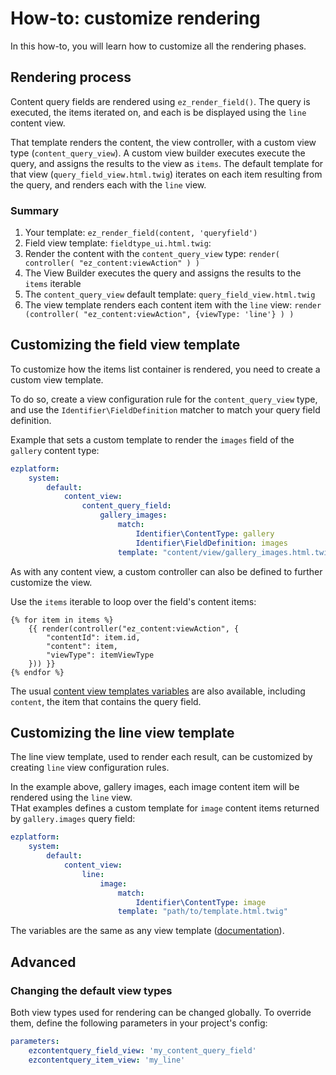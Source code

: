 # How-to: customize rendering

In this how-to, you will learn how to customize all the rendering phases.

## Rendering process
Content query fields are rendered using `ez_render_field()`. 
The query is executed, the items iterated on, and each is be displayed using the `line` content view.

That template renders the content, the view controller, with a custom view type (`content_query_view`). A custom view
builder executes execute the query, and assigns the results to the view as `items`. The default template for that view (`query_field_view.html.twig`) iterates on each item resulting from the query, and renders each with the `line` view.

### Summary
1. Your template: `ez_render_field(content, 'queryfield')`
2. Field view template: `fieldtype_ui.html.twig`:
3. Render the content with the `content_query_view` type: `render( controller( "ez_content:viewAction" ) )`
4. The View Builder executes the query and assigns the results to the `items` iterable
4. The `content_query_view` default template: `query_field_view.html.twig`
5. The view template renders each content item with the `line` view: `render (controller( "ez_content:viewAction", {viewType: 'line'} ) )`

## Customizing the field view template
To customize how the items list container is rendered, you need to create a custom view template.

To do so, create a view configuration rule for the `content_query_view` type, and use the `Identifier\FieldDefinition`
matcher to match your query field definition.

Example that sets a custom template to render the `images` field of the `gallery` content type:
```yaml
ezplatform:
    system:
        default:
            content_view:
                content_query_field:
                    gallery_images:
                        match:
                            Identifier\ContentType: gallery
                            Identifier\FieldDefinition: images
                        template: "content/view/gallery_images.html.twig"                    
```

As with any content view, a custom controller can also be defined to further customize the view.

Use the `items` iterable to loop over the field's content items:
```
{% for item in items %}
    {{ render(controller("ez_content:viewAction", {
        "contentId": item.id,
        "content": item,
        "viewType": itemViewType
    })) }}
{% endfor %}
```

The usual [content view templates variables](https://doc.ezplatform.com/en/latest/api/field_type_form_and_template/#template-variables) are also available, including `content`, the item that contains the query field.

## Customizing the line view template
The line view template, used to render each result, can be customized by creating `line` view configuration rules.

In the example above, gallery images, each image content item will be rendered using the `line` view.  
THat examples defines a custom template for `image` content items returned by `gallery.images` query field:
```yaml
ezplatform:
    system:
        default:
            content_view:
                line:
                    image:
                        match:
                            Identifier\ContentType: image
                        template: "path/to/template.html.twig"                    
```

The variables are the same as any view template ([documentation]((https://doc.ezplatform.com/en/latest/api/field_type_form_and_template/#template-variables))).

## Advanced

### Changing the default view types
Both view types used for rendering can be changed globally. To override them, define the following parameters in your
project's config:

```yaml
parameters:
    ezcontentquery_field_view: 'my_content_query_field'
    ezcontentquery_item_view: 'my_line'
```  
